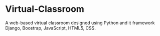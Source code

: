# Virtual-Classroom
A web-based virtual classroom designed using Python and it framework Django, Boostrap, JavaScript, HTML5, CSS.
